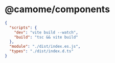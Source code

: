# @camome/components

```json:package.json
{
  "scripts": {
    "dev": "vite build --watch",
    "build": "tsc && vite build"
  },
  "module": "./dist/index.es.js",
  "types": "./dist/index.d.ts"
}
```
